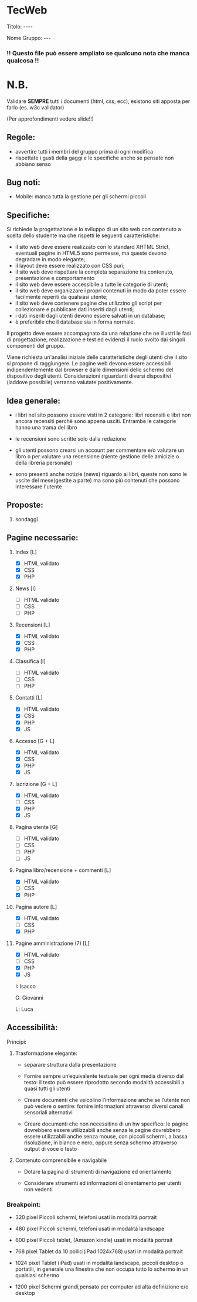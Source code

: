 # TecWeb

Titolo: ----

Nome Gruppo: ---

### !! Questo file può essere ampliato se qualcuno nota che manca qualcosa !!

# N.B.
 
Validare **SEMPRE** tutti i documenti (html, css, ecc), esistono siti apposta per farlo (es. w3c validator)

(Per approfondimenti vedere slide!!)

## Regole:
- avvertire tutti i membri del gruppo prima di ogni modifica
- rispettate i gusti della gaggi e le specifiche anche se pensate non abbiano senso

## Bug noti:
- Mobile: manca tutta la gestione per gli schermi piccoli

## Specifiche:

Si richiede la progettazione e lo sviluppo di un sito web con contenuto a scelta dello studente ma che rispetti le seguenti caratteristiche:

- il sito web deve essere realizzato con lo standard XHTML Strict, eventuali pagine in HTML5 sono permesse, 
ma queste devono degradare in modo elegante;
- il layout deve essere realizzato con CSS puri;
- il sito web deve rispettare la completa separazione tra contenuto, presentazione e comportamento
- il sito web deve essere accessibile a tutte le categorie di utenti;
- il sito web deve organizzare i propri contenuti in modo da poter essere facilmente reperiti 
da qualsiasi utente;
- il sito web deve contenere pagine che utilizzino gli script per collezionare e pubblicare dati 
inseriti dagli utenti;
- i dati inseriti dagli utenti devono essere salvati in un database;
- è preferibile che il database sia in forma normale.

Il progetto deve essere accompagnato da una relazione che ne illustri le fasi di progettazione, realizzazione e test ed evidenzi il ruolo svolto dai 
singoli componenti del gruppo.

Viene richiesta un'analisi iniziale delle caratteristiche degli utenti che il sito si propone di raggiungere. Le pagine web devono essere accessibili 
indipendentemente dal browser e dalle dimensioni dello schermo del dispositivo degli utenti. 
Considerazioni riguardanti diversi dispositivi (laddove possibile) verranno valutate 
positivamente.

## Idea generale:

- i libri nel sito possono essere visti in 2 categorie: libri recensiti e libri non 
 ancora recensiti perchè sono appena usciti. Entrambe le categorie hanno una trama del libro

- le recensioni sono scritte solo dalla redazione

- gli utenti possono crearsi un account per commentare e/o valutare un libro o per valutare una recensione
 (niente gestione delle amicizie o della libreria personale)

- sono presenti anche notizie (news) riguardo ai libri, queste non sono le uscite del mese(gestite a parte)
 ma sono più contenuti che possono interessare l'utente

## Proposte:
1. sondaggi


## Pagine necessarie:

1. Index [L]	
	- [X] HTML validato
	- [X] CSS
	- [X] PHP
2. News [I]
	- [ ] HTML validato
	- [ ] CSS
	- [ ] PHP
3. Recensioni [L]
	- [X] HTML validato
	- [X] CSS
	- [X] PHP
4. Classifica [I]
	- [ ] HTML validato
	- [ ] CSS
	- [ ] PHP
5. Contatti [L]
	- [X] HTML validato
	- [X] CSS
	- [X] PHP
	- [X] JS
6. Accesso [G + L]
	- [X] HTML validato
	- [X] CSS
	- [X] PHP
	- [X] JS
7. Iscrizione [G + L]
	- [X] HTML validato
	- [ ] CSS
	- [X] PHP
	- [X] JS
8. Pagina utente [G]
	- [ ] HTML validato
	- [ ] CSS
	- [ ] PHP
	- [ ] JS
9. Pagina libro/recensione + commenti [L]
	- [X] HTML validato
	- [ ] CSS
	- [X] PHP
10. Pagina autore [L]
	- [X] HTML validato
	- [ ] CSS
	- [X] PHP
11. Pagine amministrazione (7) [L]
	- [X] HTML validato
	- [ ] CSS
	- [X] PHP
	- [X] JS
	
	I: Isacco
	
	G: Giovanni
	
	L: Luca

## Accessibilità:

Principi:

1. Trasformazione elegante:

	* separare struttura dalla presentazione

	* Fornire sempre un’equivalente testuale per ogni media diverso dal testo: il testo può 
	 essere riprodotto secondo modalità accessibili a quasi tutti gli utenti

	* Creare documenti che veicolino l’informazione anche se l’utente non può vedere o sentire: 
	 fornire informazioni attraverso diversi canali sensoriali alternativi

	* Creare documenti che non necessitino di un hw specifico: 
	 le pagine dovrebbero essere utilizzabili anche senza 
	 le pagine dovrebbero essere utilizzabili anche senza 
	 mouse, con piccoli schermi, a bassa risoluzione, in bianco 
	 e nero, oppure senza schermo attraverso output di voce o 
	 testo

2. Contenuto comprensibile e navigabile

	* Dotare la pagina di strumenti di navigazione ed orientamento

	* Considerare strumenti ed informazioni di orientamento per utenti non vedenti

### Breakpoint:

* 320 pixel   Piccoli schermi, telefoni usati in modalità portrait

* 480 pixel   Piccoli schermi, telefoni usati in modalità landscape
* 600 pixel   Piccoli tablet, (Amazon kindle) usati in modalità portrait
* 768 pixel   Tablet da 10 pollici(iPad 1024x768) usati in modalità portrait

* 1024 pixel  Tablet (iPad) usati in modalità landscape, piccoli desktop o portatili, in generale una finestra che non occupa tutto lo schermo in un qualsiasi schermo

* 1200 pixel Schermi grandi,pensato per computer ad alta definizione e/o desktop
